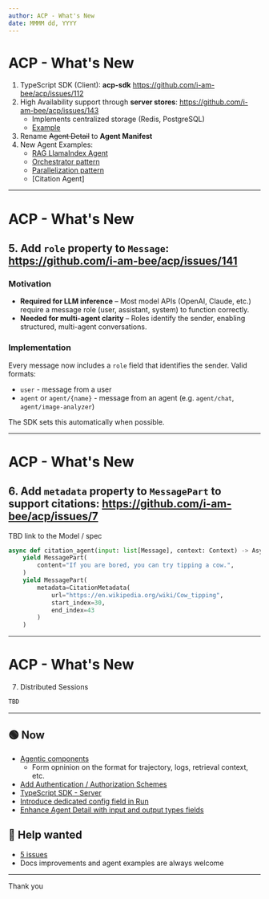 ```yaml
---
author: ACP - What's New
date: MMMM dd, YYYY
---
```


# ACP - What's New

1. TypeScript SDK (Client): **acp-sdk** https://github.com/i-am-bee/acp/issues/112
2. High Availability support through **server stores**: https://github.com/i-am-bee/acp/issues/143
   - Implements centralized storage (Redis, PostgreSQL)
   - [Example](https://github.com/i-am-bee/acp/blob/main/python/tests/e2e/fixtures/server.py)
3. Rename ~~Agent Detail~~ to **Agent Manifest**
4. New Agent Examples:
   - [RAG LlamaIndex Agent](https://github.com/i-am-bee/acp/blob/main/examples/python/llama-index-rag/agent.py)
   - [Orchestrator pattern](https://github.com/i-am-bee/acp/blob/main/examples/python/beeai-orchestrator/agent.py)
   - [Parallelization pattern](https://github.com/i-am-bee/acp/blob/main/examples/python/beeai-parallelization/agent.py)
   - [Citation Agent]

---

# ACP - What's New

## 5. Add `role` property to `Message`: https://github.com/i-am-bee/acp/issues/141

### Motivation
- **Required for LLM inference** – Most model APIs (OpenAI, Claude, etc.) require a message role (user, assistant, system) to function correctly.
- **Needed for multi-agent clarity** – Roles identify the sender, enabling structured, multi-agent conversations.

### Implementation

Every message now includes a `role` field that identifies the sender. Valid formats:

  - `user` - message from a user
  - `agent` or `agent/{name}` - message from an agent (e.g. `agent/chat`, `agent/image-analyzer`)

The SDK sets this automatically when possible.

---

# ACP - What's New

## 6. Add `metadata` property to `MessagePart` to support citations: https://github.com/i-am-bee/acp/issues/7

TBD link to the Model / spec

```py
async def citation_agent(input: list[Message], context: Context) -> AsyncGenerator:
    yield MessagePart(
        content="If you are bored, you can try tipping a cow.",
    )
    yield MessagePart(
        metadata=CitationMetadata(
            url="https://en.wikipedia.org/wiki/Cow_tipping",
            start_index=30,
            end_index=43
        )
    )
```

---

# ACP - What's New

7. Distributed Sessions

```py
TBD
```

---

## 🟢 Now

- [Agentic components](https://github.com/i-am-bee/acp/issues/7)
  - Form opninion on the format for trajectory, logs, retrieval context, etc.
- [Add Authentication / Authorization Schemes](https://github.com/i-am-bee/acp/issues/137)
- [TypeScript SDK - Server](https://github.com/i-am-bee/acp/issues/112)
- [Introduce dedicated config field in Run](https://github.com/i-am-bee/acp/issues/148)
- [Enhance Agent Detail with input and output types fields](https://github.com/i-am-bee/acp/issues/162)

## 🤝 Help wanted

- [5 issues](https://github.com/i-am-bee/acp/issues?q=label:%22help+wanted%22+is:issue+is:open)
- Docs improvements and agent examples are always welcome

---

Thank you